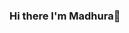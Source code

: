 ### Hi there I'm Madhura👋

<!--
**MadhuraTatte/MadhuraTatte** is a ✨ _special_ ✨ repository because its `README.md` (this file) appears on your GitHub profile.

Here are some ideas to get you started:

- 🔭 I’m currently working on ...
- 🌱 I’m currently learning ...
- 👯 I’m looking to collaborate on ...
- 🤔 I’m looking for help with ...
- 💬 Ask me about ...
- 📫 How to reach me: LinkedIn: https://www.linkedin.com/in/madhura-tatte-b01a75246 , Gmail: madhuratatte95@gmail.com
- 😄 Pronouns: ...
- ⚡ Fun fact: ...
-->
